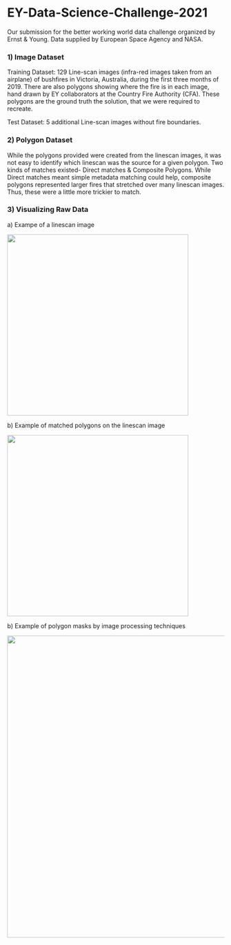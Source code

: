 # EY-Data-Science-Challenge-2021
Our submission for the better working world data challenge organized by Ernst &amp; Young. Data supplied by European Space Agency and NASA.

### 1) Image Dataset 

Training Dataset: 129 Line-scan images (infra-red images taken from an airplane) of bushfires in Victoria, Australia, during the first three months of 2019. There are also polygons showing where the fire is in each image, hand drawn by EY collaborators at the Country Fire Authority (CFA). These polygons are the ground truth the solution, that we were required to recreate.

Test Dataset: 5 additional Line-scan images without fire boundaries.

### 2) Polygon Dataset 

While the polygons provided were created from the linescan images, it was not easy to identify which linescan was the source for a given polygon. Two kinds of matches existed- Direct matches & Composite Polygons. While Direct matches meant simple metadata matching could help, composite polygons represented larger fires that stretched over many linescan images. Thus, these were a little more trickier to match.

### 3) Visualizing Raw Data

a) Exampe of a linescan image

<img src="https://github.com/okayteakay/EY-Data-Science-Challenge-2021/blob/main/images/linescan1.png" width="420">

b) Example of matched polygons on the linescan image

<img src="https://github.com/okayteakay/EY-Data-Science-Challenge-2021/blob/main/images/linescan_polygon.png" width="420">

b) Example of polygon masks by image processing techniques

<img src="https://github.com/okayteakay/EY-Data-Science-Challenge-2021/blob/main/images/linescan_mask.png" width="700">


